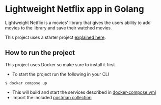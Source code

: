 # Lightweight Netflix app in Golang

Lightweight Netflix is a movies' library that gives the users ability to add movies to the library and save their watched movies.

This project uses a starter project [explained here](https://dev.to/itscosmas/how-to-set-up-a-local-development-workflow-with-docker-for-your-go-apps-with-mongodb-and-mongo-express-f99).

## How to run the project
This project uses Docker so make sure to install it first.

-  To start the project run the following in your CLI
```shell
$ docker compose up
```
- This will build and start the services described in [docker-compose.yml](./blob/master/docker-compose.yml)
- Import the included [postman collection](./blob/master/lightweight-netflix.postman_collection.json)